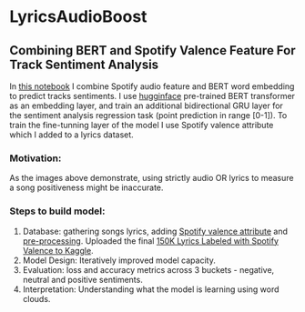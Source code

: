 # LyricsAudioBoost 
## Combining BERT and Spotify Valence Feature For Track Sentiment Analysis

In [this notebook](https://github.com/EdenBD/lyrics-sentiment/blob/master/Tracks_Sentiment_Analysis.ipynb) I combine Spotify audio feature and BERT word embedding to predict tracks sentiments. 
I use [hugginface](https://github.com/huggingface/transformers) pre-trained BERT transformer as an embedding layer, and train an additional bidirectional GRU layer for the sentiment analysis regression task (point prediction in range [0-1]). 
To train the fine-tunning layer of the model I use Spotify valence attribute which I added to a lyrics dataset. 

### Motivation:

As the images above demonstrate, using strictly audio OR lyrics to measure a song positiveness might be inaccurate. 

### Steps to build model:

 1. Database: gathering songs lyrics, adding [Spotify valence attribute](https://developer.spotify.com/documentation/web-api/reference/tracks/get-several-audio-features/) and [pre-processing](https://github.com/EdenBD/lyrics-sentiment/blob/master/Spotify_Dataset.ipynb). Uploaded the final [150K Lyrics Labeled with Spotify Valence
 to Kaggle](https://www.kaggle.com/edenbd/150k-lyrics-labeled-with-spotify-valence). 
 2. Model Design: Iteratively improved model capacity. 
 3. Evaluation: loss and accuracy metrics across 3 buckets - negative, neutral and positive sentiments. 
 4. Interpretation: Understanding what the model is learning using word clouds.
